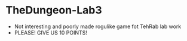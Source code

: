 # TheDungeon-Lab3
* Not interesting and poorly made rogulike game fot TehRab lab work
* PLEASE! GIVE US 10 POINTS!
